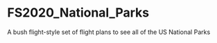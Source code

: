 # FS2020_National_Parks
A bush flight-style set of flight plans to see all of the US National Parks
